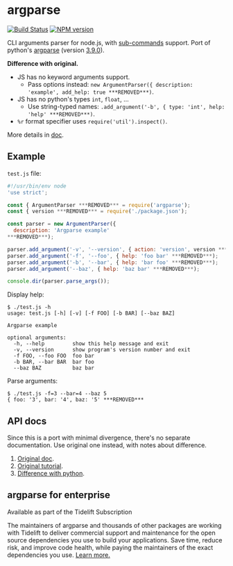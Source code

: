 argparse
========

[![Build Status](https://secure.travis-ci.org/nodeca/argparse.svg?branch=master)](http://travis-ci.org/nodeca/argparse)
[![NPM version](https://img.shields.io/npm/v/argparse.svg)](https://www.npmjs.org/package/argparse)

CLI arguments parser for node.js, with [sub-commands](https://docs.python.org/3.9/library/argparse.html#sub-commands) support. Port of python's [argparse](http://docs.python.org/dev/library/argparse.html) (version [3.9.0](https://github.com/python/cpython/blob/v3.9.0rc1/Lib/argparse.py)).

**Difference with original.**

- JS has no keyword arguments support.
  -  Pass options instead: `new ArgumentParser({ description: 'example', add_help: true ***REMOVED***)`.
- JS has no python's types `int`, `float`, ...
  - Use string-typed names: `.add_argument('-b', { type: 'int', help: 'help' ***REMOVED***)`.
- `%r` format specifier uses `require('util').inspect()`.

More details in [doc](./doc).


Example
-------

`test.js` file:

```javascript
#!/usr/bin/env node
'use strict';

const { ArgumentParser ***REMOVED*** = require('argparse');
const { version ***REMOVED*** = require('./package.json');

const parser = new ArgumentParser({
  description: 'Argparse example'
***REMOVED***);

parser.add_argument('-v', '--version', { action: 'version', version ***REMOVED***);
parser.add_argument('-f', '--foo', { help: 'foo bar' ***REMOVED***);
parser.add_argument('-b', '--bar', { help: 'bar foo' ***REMOVED***);
parser.add_argument('--baz', { help: 'baz bar' ***REMOVED***);

console.dir(parser.parse_args());
```

Display help:

```
$ ./test.js -h
usage: test.js [-h] [-v] [-f FOO] [-b BAR] [--baz BAZ]

Argparse example

optional arguments:
  -h, --help         show this help message and exit
  -v, --version      show program's version number and exit
  -f FOO, --foo FOO  foo bar
  -b BAR, --bar BAR  bar foo
  --baz BAZ          baz bar
```

Parse arguments:

```
$ ./test.js -f=3 --bar=4 --baz 5
{ foo: '3', bar: '4', baz: '5' ***REMOVED***
```


API docs
--------

Since this is a port with minimal divergence, there's no separate documentation.
Use original one instead, with notes about difference.

1. [Original doc](https://docs.python.org/3.9/library/argparse.html).
2. [Original tutorial](https://docs.python.org/3.9/howto/argparse.html).
3. [Difference with python](./doc).


argparse for enterprise
-----------------------

Available as part of the Tidelift Subscription

The maintainers of argparse and thousands of other packages are working with Tidelift to deliver commercial support and maintenance for the open source dependencies you use to build your applications. Save time, reduce risk, and improve code health, while paying the maintainers of the exact dependencies you use. [Learn more.](https://tidelift.com/subscription/pkg/npm-argparse?utm_source=npm-argparse&utm_medium=referral&utm_campaign=enterprise&utm_term=repo)
